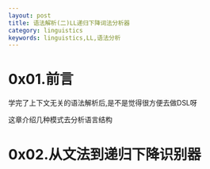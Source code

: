 ```yaml
---
layout: post
title: 语法解析(二)LL递归下降词法分析器
category: linguistics
keywords: linguistics,LL,语法分析
---
```


# 0x01.前言

学完了上下文无关的语法解析后,是不是觉得很方便去做DSL呀

这章介绍几种模式去分析语言结构

# 0x02.从文法到递归下降识别器
 
 



